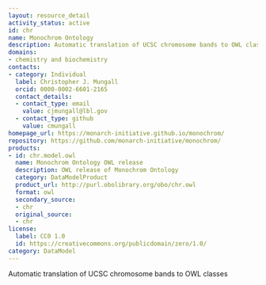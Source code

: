 ```yaml
---
layout: resource_detail
activity_status: active
id: chr
name: Monochrom Ontology
description: Automatic translation of UCSC chromosome bands to OWL classes
domains:
- chemistry and biochemistry
contacts:
- category: Individual
  label: Christopher J. Mungall
  orcid: 0000-0002-6601-2165
  contact_details:
  - contact_type: email
    value: cjmungall@lbl.gov
  - contact_type: github
    value: cmungall
homepage_url: https://monarch-initiative.github.io/monochrom/
repository: https://github.com/monarch-initiative/monochrom/
products:
- id: chr.model.owl
  name: Monochrom Ontology OWL release
  description: OWL release of Monochrom Ontology
  category: DataModelProduct
  product_url: http://purl.obolibrary.org/obo/chr.owl
  format: owl
  secondary_source:
  - chr
  original_source:
  - chr
license:
  label: CC0 1.0
  id: https://creativecommons.org/publicdomain/zero/1.0/
category: DataModel
---
```


Automatic translation of UCSC chromosome bands to OWL classes
